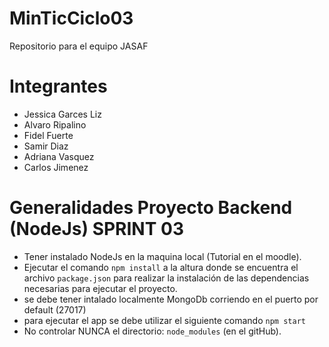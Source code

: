 # MinTicCiclo03
Repositorio para el equipo JASAF

# Integrantes
- Jessica Garces Liz
- Alvaro Ripalino
- Fidel Fuerte
- Samir Diaz
- Adriana Vasquez
- Carlos Jimenez

# Generalidades Proyecto Backend (NodeJs) SPRINT 03

- Tener instalado NodeJs en la maquina local (Tutorial en el moodle).
- Ejecutar el comando `npm install` a la altura donde se encuentra el archivo `package.json` para realizar la instalación de las dependencias necesarias para ejecutar el proyecto.
- se debe tener intalado localmente MongoDb corriendo en el puerto por default (27017)
- para ejecutar el app se debe utilizar el siguiente comando `npm start`
- No controlar NUNCA el directorio: `node_modules` (en el gitHub).


